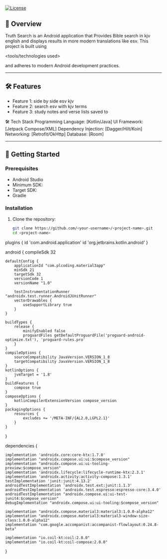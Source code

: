 # <Project Name>

[![License](https://img.shields.io/badge/license-MIT-blue.svg)](LICENSE)

## 📱 Overview

Truth Search is an Android application that Provides Bible search in kjv english and displays 
results in more modern translations like esv. This project is built using

<tools/technologies used> 

and adheres to modern Android development practices.

---

## 🛠 Features

- Feature 1: side by side esv kjv
- Feature 2: search esv with kjv terms
- Feature 3: study notes and verse lists saved to 

🛠 Tech Stack
Programming Language: [Kotlin/Java]
UI Framework: [Jetpack Compose/XML]
Dependency Injection: [Dagger/Hilt/Koin]
Networking: [Retrofit/OkHttp]
Database: [Room]


---

## 🚀 Getting Started

### Prerequisites

- Android Studio <Version>
- Minimum SDK: <Version>
- Target SDK: <Version>
- Gradle <Version>

### Installation

1. Clone the repository:
   ```bash
   git clone https://github.com/<your-username>/<project-name>.git
   cd <project-name>


plugins {
id 'com.android.application'
id 'org.jetbrains.kotlin.android'
}

android {
compileSdk 32

    defaultConfig {
        applicationId "com.plcoding.material3app"
        minSdk 21
        targetSdk 32
        versionCode 1
        versionName "1.0"

        testInstrumentationRunner "androidx.test.runner.AndroidJUnitRunner"
        vectorDrawables {
            useSupportLibrary true
        }
    }

    buildTypes {
        release {
            minifyEnabled false
            proguardFiles getDefaultProguardFile('proguard-android-optimize.txt'), 'proguard-rules.pro'
        }
    }
    compileOptions {
        sourceCompatibility JavaVersion.VERSION_1_8
        targetCompatibility JavaVersion.VERSION_1_8
    }
    kotlinOptions {
        jvmTarget = '1.8'
    }
    buildFeatures {
        compose true
    }
    composeOptions {
        kotlinCompilerExtensionVersion compose_version
    }
    packagingOptions {
        resources {
            excludes += '/META-INF/{AL2.0,LGPL2.1}'
        }
    }
}

dependencies {

    implementation 'androidx.core:core-ktx:1.7.0'
    implementation "androidx.compose.ui:ui:$compose_version"
    implementation "androidx.compose.ui:ui-tooling-preview:$compose_version"
    implementation 'androidx.lifecycle:lifecycle-runtime-ktx:2.3.1'
    implementation 'androidx.activity:activity-compose:1.3.1'
    testImplementation 'junit:junit:4.13.2'
    androidTestImplementation 'androidx.test.ext:junit:1.1.3'
    androidTestImplementation 'androidx.test.espresso:espresso-core:3.4.0'
    androidTestImplementation "androidx.compose.ui:ui-test-junit4:$compose_version"
    debugImplementation "androidx.compose.ui:ui-tooling:$compose_version"

    implementation "androidx.compose.material3:material3:1.0.0-alpha12"
    implementation "androidx.compose.material3:material3-window-size-class:1.0.0-alpha12"
    implementation "com.google.accompanist:accompanist-flowlayout:0.24.8-beta"

    implementation "io.coil-kt:coil:2.0.0"
    implementation "io.coil-kt:coil-compose:2.0.0"
}
